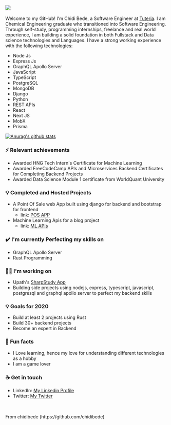 <img src= "https://res.cloudinary.com/chidibede/image/upload/v1595876786/banner.png"></img>
<br>
<br>
Welcome to my GitHub! I'm Chidi Bede, a Software Engineer at <a href="https://tuteria.com">Tuteria</a>. I am Chemical Engineering graduate who transitioned into Software Engineering. Through self-study, programming internships, freelance and real world experience, I am building a solid foundation in both Fullstack and Data science technologies and Languages. I have a strong working experience with the following technologies:
- Node Js
- Express Js
- GraphQL Apollo Server
- JavaScript
- TypeScript
- PostgreSQL
- MongoDB
- Django
- Python
- REST APIs
- React
- Next JS
- MobX
- Prisma

[![Anurag's github stats](https://github-readme-stats.vercel.app/api?username=chidibede&show_icons=true&theme=radical)](https://github.com/chidibede/github-readme-stats)

### ⚡ Relevant achievements
- Awarded HNG Tech Intern's Certificate for Machine Learning 
- Awarded FreeCodeCamp APIs and Microservices Backend Certificates for Completing Backend Projects 
- Awarded Data Science Module 1 certificate from WorldQuant University

### 💡 Completed and Hosted Projects
- A Point Of Sale web App built using django for backend and bootstrap for frontend
  - link: <a target="_blank" rel="noopener noreferrer" href = "https://djangopos.herokuapp.com/">POS APP</a> 
- Machine Learning Apis for a blog project
  - link: <a target="_blank" rel="noopener noreferrer" href = "https://lucidblogapis.herokuapp.com/">ML APIs</a> 

### ✔️ I'm currently Perfecting my skills on
- GraphQL Apollo Server
- Rust Programming

### 👩‍💻 I'm working on
- Upath's <a href='https://sharpstudy.io/'>SharpStudy App </a>
- Building side projects using nodejs, express, typescript, javascript, postgresql and graphql apollo server to perfect my backend skills


### 💡 Goals for 2020
- Build at least 2 projects using Rust
- Build 30+ backend projects 
- Become an expert in Backend


### 🌴 Fun facts
- I Love learning, hence my love for understanding different technologies as a hobby 
- I am a game lover

### ☕ Get in touch
- LinkedIn: <a target="_blank" rel="noopener noreferrer" href = "https://www.linkedin.com/in/chidibede/">My Linkedin Profile</a>
- Twitter: <a target="_blank" rel="noopener noreferrer" href = "https://twitter.com/marshalbede">My Twitter</a>

<br>
<br>
From chidibede (https://github.com/chidibede)
